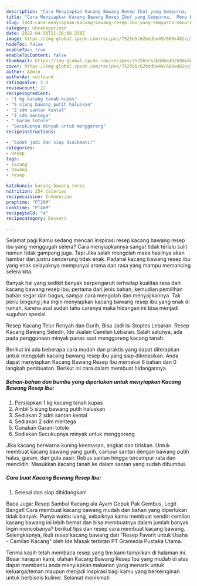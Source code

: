 ```yaml
---
description: "Cara Menyiapkan Kacang Bawang Resep Ibu{ yang Sempurna,  Menu Buat lebaran"
title: "Cara Menyiapkan Kacang Bawang Resep Ibu{ yang Sempurna,  Menu Buat lebaran"
slug: 1444-cara-menyiapkan-kacang-bawang-resep-ibu-yang-sempurna-menu-buat-lebaran
category: Uncategorized
date: 2022-04-30T21:26:08.256Z
image: https://img-global.cpcdn.com/recipes/7525b5c62bddbe49/680x482cq70/kacang-bawang-resep-ibu-foto-resep-utama.jpg
hideToc: false
enableToc: true
enableTocContent: false
thumbnail: https://img-global.cpcdn.com/recipes/7525b5c62bddbe49/680x482cq70/kacang-bawang-resep-ibu-foto-resep-utama.jpg
cover: https://img-global.cpcdn.com/recipes/7525b5c62bddbe49/680x482cq70/kacang-bawang-resep-ibu-foto-resep-utama.jpg
author: Admin
authorAv: notfound
ratingvalue: 3.4
reviewcount: 22
recipeingredient:
- "1 kg kacang tanah kupas"
- "5 siung bawang putih haluskan"
- "2 sdm santan kental"
- "2 sdm mentega"
- " Garam totole"
- "Secukupnya minyak untuk menggoreng"
recipeinstructions:

- "Sudah jadi dan siap dinikmati!"
categories:
- Resep
tags:
- kacang
- bawang
- resep

katakunci: kacang bawang resep 
nutrition: 254 calories
recipecuisine: Indonesian
preptime: "PT20M"
cooktime: "PT46M"
recipeyield: "4"
recipecategory: Dessert

---
```



Selamat pagi Kamu sedang mencari inspirasi resep kacang bawang resep ibu yang menggugah selera? Cara menyiapkannya sangat tidak terlalu sulit namun tidak gampang juga. Tapi Jika salah mengolah maka hasilnya akan hambar dan justru cenderung tidak enak. Padahal kacang bawang resep ibu yang enak selayaknya mempunyai aroma dan rasa yang mampu memancing selera kita.


Banyak hal yang sedikit banyak berpengaruh terhadap kualitas rasa dari kacang bawang resep ibu, pertama dari jenis bahan, kemudian pemilihan bahan segar dan bagus, sampai cara mengolah dan menyajikannya. Tak perlu bingung jika ingin menyiapkan kacang bawang resep ibu yang enak di rumah, karena asal sudah tahu caranya maka hidangan ini bisa menjadi suguhan spesial.

Resep Kacang Telur Renyah dan Gurih, Bisa Jadi Isi Stoples Lebaran. Resep Kacang Bawang Seledri, Ide Jualan Camilan Lebaran. Salah satunya, ada pada penggunaan minyak panas saat menggoreng kacang tanah.


Berikut ini ada beberapa cara mudah dan praktis yang dapat diterapkan untuk mengolah kacang bawang resep ibu yang siap dikreasikan. Anda dapat menyiapkan Kacang Bawang Resep Ibu memakai 6 bahan dan 0 langkah pembuatan. Berikut ini cara dalam membuat hidangannya.

<!--inarticleads1-->

##### Bahan-bahan dan bumbu yang diperlukan untuk menyiapkan Kacang Bawang Resep Ibu:

1. Persiapkan 1 kg kacang tanah kupas
1. Ambil 5 siung bawang putih haluskan
1. Sediakan 2 sdm santan kental
1. Sediakan 2 sdm mentega
1. Gunakan  Garam totole
1. Sediakan Secukupnya minyak untuk menggoreng


Jika kacang berwarna kuning keemasan, angkat dan tiriskan. Untuk membuat kacang bawang yang gurih, campur santan dengan bawang putih halus, garam, dan gula pasir. Rebus santan hingga tercampur rata dan mendidih. Masukkan kacang tanah ke dalam santan yang sudah dibumbui. 

<!--inarticleads2-->

##### Cara buat Kacang Bawang Resep Ibu:


1. Selesai dan siap dihidangkan!

Baca Juga: Resep Sambal Kacang ala Ayam Gepuk Pak Gembus, Legit Banget! Cara membuat kacang bawang mudah dan bahan yang diperlukan tidak banyak. Punya waktu luang, sebaiknya kamu membuat sendiri cemilan kacang bawang ini lebih hemat dan bisa membuatnya dalam jumlah banyak. Ingin mencobanya? berikut tips dan resep cara membuat kacang bawang. Selengkapnya, ikuti resep kacang bawang dari &#34;Resep Favorit untuk Usaha - Camilan Kacang&#34; oleh Ide Masak terbitan PT Gramedia Pustaka Utama. 

Terima kasih telah membaca resep yang tim kami tampilkan di halaman ini. Besar harapan kami, olahan Kacang Bawang Resep Ibu yang mudah di atas dapat membantu anda menyiapkan makanan yang menarik untuk keluarga/teman maupun menjadi inspirasi bagi kamu yang berkeinginan untuk berbisnis kuliner. Selamat menikmati
